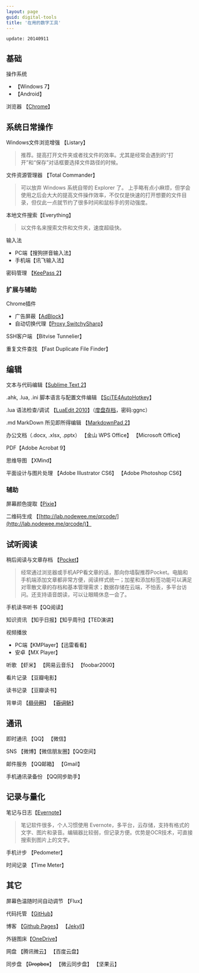 ```yaml
---
layout: page
guid: digital-tools
title: '在用的数字工具'
---
```


`update: 20140911`

## 基础 ##

操作系统 

- 【Windows 7】 
- 【Android】


浏览器 【[Chrome](http://www.google.cn/intl/zh-CN/chrome/)】


## 系统日常操作 ##

Windows文件浏览增强 【Listary】
> 推荐。提高打开文件夹或者找文件的效率。尤其是经常会遇到的“打开”和“保存”对话框要选择文件路径的时候。

文件资源管理器 【Total Commander】
> 可以放弃 Windows 系统自带的 Explorer 了。 上手略有点小麻烦，但学会使用之后会大大的提高文件操作效率，不仅仅是快速的打开想要的文件目录，但仅此一点就节约了很多时间和鼠标手的劳动强度。

本地文件搜索【Everything】
> 以文件名来搜索文件和文件夹，速度超级快。

输入法

 - PC端【搜狗拼音输入法】
 - 手机端【讯飞输入法】


密码管理 【[KeePass 2](http://keepass.info/)】


### 扩展与辅助 ###

Chrome插件

 - 广告屏蔽【[AdBlock](https://chrome.google.com/webstore/detail/adblock/gighmmpiobklfepjocnamgkkbiglidom)】
- 自动切换代理【[Proxy SwitchySharp](https://chrome.google.com/webstore/detail/proxy-switchysharp/dpplabbmogkhghncfbfdeeokoefdjegm)】


SSH客户端 【Bitvise Tunnelier】


重复文件查找 【Fast Duplicate File Finder】


## 编辑 ##

文本与代码编辑【[Sublime Text 2](http://www.sublimetext.com/)】

.ahk, .lua, .ini 脚本语言与配置文件编辑 【[SciTE4AutoHotkey](http://fincs.ahk4.net/scite4ahk/)】

.lua 语法检查/调试
【[LuaEdit 2010](http://luaforge.net/projects/luaedit/)】（[度盘存档](http://pan.baidu.com/s/1mgDRrF6)，密码:ggnc）

.md MarkDown 所见即所得编辑
【[MarkdownPad 2](http://markdownpad.com/)】

办公文档（.docx, .xlsx, .pptx）
【金山 WPS Office】
【Microsoft Office】

PDF【Adobe Acrobat 9】

思维导图 【XMind】

平面设计与图片处理
【Adobe Illustrator CS6】
【Adobe Photoshop CS6】


### 辅助 ###

屏幕颜色提取【[Pixie](http://www.nattyware.com/pixie.php)】

二维码生成 【[http://lab.nodewee.me/qrcode/](http://lab.nodewee.me/qrcode/)】


## 试听阅读 ##

稍后阅读与文章存档 【[Pocket](https://getpocket.com/)】
> 经常通过浏览器或手机APP看文章的话，那向你墙裂推荐Pocket。电脑和手机端添加文章都非常方便，阅读样式统一；加星和添加标签功能可以满足对零散文章的存档和基本管理需求；数据存储在云端，不怕丢，多平台访问。还支持语音朗读，可以让眼睛休息一会了。

手机读书听书【QQ阅读】

知识资讯 【知乎日报】【知乎周刊】【TED演讲】


视频播放

- PC端【KMPlayer】【迅雷看看】
- 安卓【MX Player】

听歌
【虾米】
【网易云音乐】
【foobar2000】

看片记录 【豆瓣电影】

读书记录 【豆瓣读书】


背单词
【<del>[扇贝网](http://www.shanbay.com/)</del>】
【<del>[百词斩](http://www.baicizhan.com/)</del>】


## 通讯 ##

即时通讯 【QQ】 【微信】

SNS 【微博】【微信朋友圈】【QQ空间】

邮件服务 【QQ邮箱】 【Gmail】

手机通讯录备份 【QQ同步助手】




## 记录与量化 ##

笔记与日志【[Evernote](http://evernote.com/)】
> 笔记软件很多，个人习惯使用 Evernote，多平台，云存储，支持有格式的文字、图片和录音。编辑器比较弱，但记录方便。优势是OCR技术，可直接搜索到图片上的文字。

手机计步 【Pedometer】

时间记录 【Time Meter】



## 其它 ##

屏幕色温随时间自动调节 【Flux】

代码托管 【[GitHub](http://github.com/)】

博客
【[Github Pages](https://pages.github.com/)】
【[Jekyll](http://jekyllrb.com/)】

外链图床【[OneDrive](https://onedrive.live.com)】

网盘
【腾讯微云】
【百度云盘】

同步盘
【<del>Dropbox</del>】
【微云同步盘】
【坚果云】

